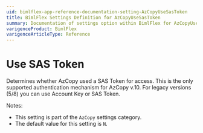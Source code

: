```yaml
---
uid: bimlflex-app-reference-documentation-setting-AzCopyUseSasToken
title: BimlFlex Settings Definition for AzCopyUseSasToken
summary: Documentation of settings option within BimlFlex for AzCopyUseSasToken
varigenceProduct: BimlFlex
varigenceArticleType: Reference
---
```


# Use SAS Token

Determines whether AzCopy used a SAS Token for access. This is the only supported authentication mechanism for AzCopy v.10. For legacy versions (5/8) you can use Account Key or SAS Token.

Notes:
* This setting is part of the `AzCopy` settings category.
* The default value for this setting is `N`.